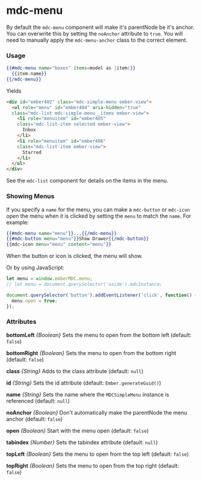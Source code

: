 # mdc-menu

By default the `mdc-menu` component will make it's parentNode
be it's anchor. You can overwrite this by setting the `noAnchor`
attribute to `true`. You will need to manually apply the `mdc-menu-anchor`
class to the correct element.

### Usage

```hbs
{{#mdc-menu name="boxes" items=model as |item|}}
  {{item.name}}
{{/mdc-menu}}
```

Yields

```html
<div id="ember402" class="mdc-simple-menu ember-view">
  <ul role="menu" id="ember404" aria-hidden="true"
  class="mdc-list mdc-simple-menu__items ember-view">
    <li role="menuitem" id="ember405"
    class="mdc-list-item selected ember-view">
      Inbox
    </li>
    <li role="menuitem" id="ember406"
    class="mdc-list-item ember-view">
      Starred
    </li>
  </ul>
</div>
```

See the `mdc-list` component for details on the items in the menu.

### Showing Menus

If you specify a `name` for the menu, you can make a `mdc-button`
or `mdc-icon` open the menu when it is clicked by setting the
`menu` to match the `name`. For example:

```hbs
{{#mdc-menu name="menu"}}...{{/mdc-menu}}
{{#mdc-button menu="menu"}}Show Drawer{{/mdc-button}}
{{mdc-icon menu="menu" content="menu"}}
```

When the button or icon is clicked, the menu will show.

Or by using JavaScript:

```js
let menu = window.emberMDC.menu;
// let menu = document.querySelector('aside').mdcInstance;

document.querySelector('button').addEventListener('click', function() {
  menu.open = true;
});
```

### Attributes

**bottomLeft** *{Boolean}* Sets the menu to open from the bottom left (default: `false`)

**bottomRight** *{Boolean}* Sets the menu to open from the bottom right (default: `false`)

**class** *{String}* Adds to the class attribute (default: `null`)

**id** *{String}* Sets the id attribute (default: `Ember.generateGuid()`)

**name** *{String}* Sets the name where the `MDCSimpleMenu` instance is referenced (default: `null`)

**noAnchor** *{Boolean}* Don't automatically make the parentNode the menu anchor (default: `false`)

**open** *{Boolean}* Start with the menu open (default: `false`)

**tabindex** *{Number}* Sets the tabindex attribute (default: `null`)

**topLeft** *{Boolean}* Sets the menu to open from the top left (default: `false`)

**topRight** *{Boolean}* Sets the menu to open from the top right (default: `false`)
